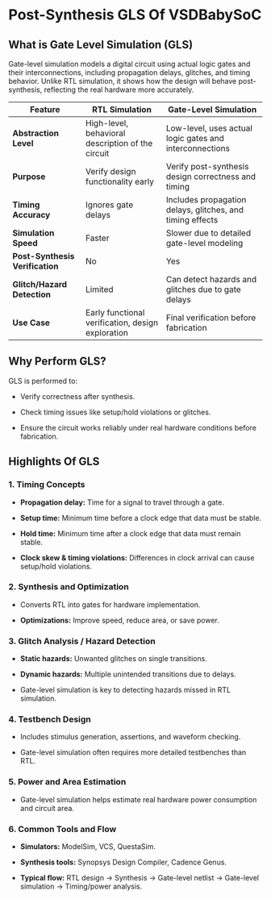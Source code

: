 # Post-Synthesis GLS Of VSDBabySoC


## What is Gate Level Simulation (GLS)

Gate-level simulation models a digital circuit using actual logic gates and their interconnections, including propagation delays, glitches, and timing behavior. Unlike RTL simulation, it shows how the design will behave post-synthesis, reflecting the real hardware more accurately.


| Feature                         | RTL Simulation                                    | Gate-Level Simulation                                     |
| ------------------------------- | ------------------------------------------------- | --------------------------------------------------------- |
| **Abstraction Level**           | High-level, behavioral description of the circuit | Low-level, uses actual logic gates and interconnections   |
| **Purpose**                     | Verify design functionality early                 | Verify post-synthesis design correctness and timing       |
| **Timing Accuracy**             | Ignores gate delays                               | Includes propagation delays, glitches, and timing effects |
| **Simulation Speed**            | Faster                                            | Slower due to detailed gate-level modeling                |
| **Post-Synthesis Verification** | No                                                | Yes                                                       |
| **Glitch/Hazard Detection**     | Limited                                           | Can detect hazards and glitches due to gate delays        |
| **Use Case**                    | Early functional verification, design exploration | Final verification before fabrication                     |




## Why Perform GLS?

GLS is performed to:

- Verify correctness after synthesis.

- Check timing issues like setup/hold violations or glitches.

- Ensure the circuit works reliably under real hardware conditions before fabrication.



## Highlights Of GLS

### 1. Timing Concepts

- **Propagation delay:** Time for a signal to travel through a gate.

- **Setup time:** Minimum time before a clock edge that data must be stable.

- **Hold time:** Minimum time after a clock edge that data must remain stable.

- **Clock skew & timing violations:** Differences in clock arrival can cause setup/hold violations.


### 2. Synthesis and Optimization

- Converts RTL into gates for hardware implementation.

- **Optimizations:** Improve speed, reduce area, or save power.


### 3. Glitch Analysis / Hazard Detection

- **Static hazards:** Unwanted glitches on single transitions.

- **Dynamic hazards:** Multiple unintended transitions due to delays.

- Gate-level simulation is key to detecting hazards missed in RTL simulation.


### 4. Testbench Design

- Includes stimulus generation, assertions, and waveform checking.

- Gate-level simulation often requires more detailed testbenches than RTL.


### 5. Power and Area Estimation

- Gate-level simulation helps estimate real hardware power consumption and circuit area.


### 6. Common Tools and Flow

- **Simulators:** ModelSim, VCS, QuestaSim.

- **Synthesis tools:** Synopsys Design Compiler, Cadence Genus.

- **Typical flow:** RTL design → Synthesis → Gate-level netlist → Gate-level simulation → Timing/power analysis.


